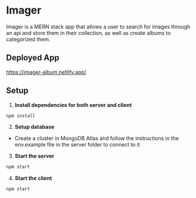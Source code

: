 # Imager
Imager is a MERN stack app that allows a user to search for images through an api and store them in their collection, as well as create albums to categorized them.

## Deployed App
https://imager-album.netlify.app/

## Setup

1. **Install dependencies for both server and client**

```sh
npm install
```

2. **Setup database**
   
- Create a cluster in MongoDB Atlas and follow the instructions in the env.example file in the server folder to connect to it

3. **Start the server**

```sh
npm start
```

4. **Start the client**

```sh
npm start
```
